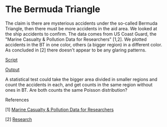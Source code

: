 # The Bermuda Triangle

The claim is there are mysterious accidents under the so-called
Bermuda Triangle, then there must be more accidents in the aid
area. We looked at the ship accidents to confirm. The data comes from
US Coast Guard, the "Marine Casualty & Pollution Data for Researchers"
[1,2]. We plotted accidents in the BT in one color, others (a bigger
region) in a different color. As concluded in [2] there doesn't appear
to be any glaring patterns.

[Script](bermuda.py)

[Output](bermuda-out.html)

A statistical test could take the bigger area divided in smaller
regions and count the accidents in each, and get counts in the same
region without ones in BT. Are both counts the same Poisson
distribution? 

References

[1] [Marine Casualty & Pollution Data for Researchers ](https://www.dco.uscg.mil/Our-Organization/Assistant-Commandant-for-Prevention-Policy-CG-5P/Inspections-Compliance-CG-5PC-/Office-of-Investigations-Casualty-Analysis/Marine-Casualty-and-Pollution-Data-for-Researchers/)

[2] [Research](https://www.rebellionresearch.com/the-mystery-of-the-bermuda-triangle-a-scientific-analysis)

